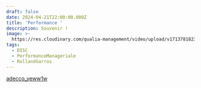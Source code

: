 ```yaml
---
draft: false
date: 2024-04-21T22:00:00.000Z
title: 'Performance '
description: Souvenir !
image: >-
  https://res.cloudinary.com/qualia-management/video/upload/v1713781823/video/adecco_yeww1w.mp4
tags:
  - DISC
  - PerformanceManageriale
  - RollandGarros
---
```


[adecco\_yeww1w](https://res.cloudinary.com/qualia-management/video/upload/v1713781823/video/adecco_yeww1w.mp4 "adecco_yeww1w")

